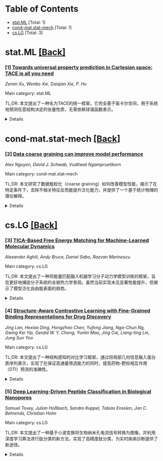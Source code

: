 <div id=toc></div>

# Table of Contents

- [stat.ML](#stat.ML) [Total: 1]
- [cond-mat.stat-mech](#cond-mat.stat-mech) [Total: 1]
- [cs.LG](#cs.LG) [Total: 3]


<div id='stat.ML'></div>

# stat.ML [[Back]](#toc)

### [1] [Towards universal property prediction in Cartesian space: TACE is all you need](https://arxiv.org/abs/2509.14961)
*Zemin Xu, Wenbo Xie, Daiqian Xie, P. Hu*

Main category: stat.ML

TL;DR: 本文提出了一种名为TACE的统一框架，它完全基于笛卡尔空间，用于系统地预测任意结构决定的张量性质，无需依赖球谐函数表示。


<details>
  <summary>Details</summary>
Motivation: 传统的机器学习方法在原子模拟和材料科学中应用广泛，但通常依赖于球谐函数表示，存在计算成本高和难以捕捉张量物理量等局限性。为了克服这些限制，需要一种更通用、高效且基于笛卡尔空间的框架。

Method: TACE通过将原子环境分解为完整的笛卡尔张量层次结构，实现了对称一致的表示，自然编码了不变性和协变性约束。它还整合了通用嵌入，灵活地集成各种属性，并利用潜伏埃瓦尔求和模块处理长程相互作用。

Result: TACE在有限分子和扩展材料上达到了与领先的等变框架相当或超越的准确性、稳定性和效率，包括域内和域外基准测试，谱、海森、外部场响应、带电系统、磁性系统、多保真度训练和异质催化系统等。

Conclusion: TACE弥合了标量和张量建模之间的差距，建立了一种笛卡尔空间范例，统一并扩展了基于球谐函数的方法，为新一代通用原子学机器学习模型奠定了基础，能够系统地捕捉几何、场和材料性质之间的复杂相互作用。

Abstract: Machine learning has revolutionized atomistic simulations and materials science, yet current approaches often depend on spherical-harmonic representations. Here we introduce the Tensor Atomic Cluster Expansion and Tensor Moment Potential, the first unified framework formulated entirely in Cartesian space for the systematic prediction of arbitrary structure-determined tensorial properties. TACE achieves this by decomposing atomic environments into a complete hierarchy of (irreducible) Cartesian tensors, ensuring symmetry-consistent representations that naturally encode invariance and equivariance constraints. Beyond geometry, TACE incorporates universal embeddings that flexibly integrate diverse attributes including basis sets, charges, magnetic moments and field perturbations. This allows explicit control over external invariants and equivariants in the prediction process. Long-range interactions are also accurately described through the Latent Ewald Summation module within the short-range approximation, providing a rigorous yet computationally efficient treatment of electrostatic interactions. We demonstrate that TACE attains accuracy, stability, and efficiency on par with or surpassing leading equivariant frameworks across finite molecules and extended materials, including in-domain and out-of-domain benchmarks, spectra, hessians, external-field response, charged systems, magnetic systems, multi-fidelity training, and heterogeneous catalytic systems. Crucially, TACE bridges scalar and tensorial modeling and establishes a Cartesian-space paradigm that unifies and extends beyond the design space of spherical-harmonic-based methods. This work lays the foundation for a new generation of universal atomistic machine learning models capable of systematically capturing the rich interplay of geometry, fields and material properties within a single coherent framework.

</details>


<div id='cond-mat.stat-mech'></div>

# cond-mat.stat-mech [[Back]](#toc)

### [2] [Data coarse graining can improve model performance](https://arxiv.org/abs/2509.14498)
*Alex Nguyen, David J. Schwab, Vudtiwat Ngampruetikorn*

Main category: cond-mat.stat-mech

TL;DR: 本文研究了数据粗粒化（coarse graining）如何改善模型性能，揭示了在特定条件下，去除不相关特征反而能提升泛化能力，并提供了一个基于统计物理的理论解释。


<details>
  <summary>Details</summary>
Motivation: 现代机器学习中存在信息损失却能提升泛化性能的现象（如数据剪枝、数据增强），以及双下降现象，本文旨在理解这些现象的本质，并探索如何利用数据粗粒化来引导算法关注更相关的特征。

Method: 本文构建了一个高维、岭回归的解析模型，并借鉴了统计物理中的重整化群思想，分析了系统地去除特征的粗粒化方案，考察了不同粗粒化方案对预测风险的影响。

Result: 研究发现预测风险与粗粒化程度呈现非单调关系，高通滤波（去除不相关、低信号特征）可以改善泛化能力，而低通滤波（去除相关、高信号特征）则会降低性能。通过最优正则化，证明了这种非单调性是数据粗粒化的独特效应，而非双下降的伪影。

Conclusion: 本文提供了一个清晰的解析解释，说明了数据增强如何通过去除不相关的自由度来隔离更具预测性的信号。研究结果强调了数据结构对风险景观的复杂影响，并表明统计物理的思想可以为理解现代机器学习现象提供有益的视角。

Abstract: Lossy data transformations by definition lose information. Yet, in modern machine learning, methods like data pruning and lossy data augmentation can help improve generalization performance. We study this paradox using a solvable model of high-dimensional, ridge-regularized linear regression under 'data coarse graining.' Inspired by the renormalization group in statistical physics, we analyze coarse-graining schemes that systematically discard features based on their relevance to the learning task. Our results reveal a nonmonotonic dependence of the prediction risk on the degree of coarse graining. A 'high-pass' scheme--which filters out less relevant, lower-signal features--can help models generalize better. By contrast, a 'low-pass' scheme that integrates out more relevant, higher-signal features is purely detrimental. Crucially, using optimal regularization, we demonstrate that this nonmonotonicity is a distinct effect of data coarse graining and not an artifact of double descent. Our framework offers a clear, analytical explanation for why careful data augmentation works: it strips away less relevant degrees of freedom and isolates more predictive signals. Our results highlight a complex, nonmonotonic risk landscape shaped by the structure of the data, and illustrate how ideas from statistical physics provide a principled lens for understanding modern machine learning phenomena.

</details>


<div id='cs.LG'></div>

# cs.LG [[Back]](#toc)

### [3] [TICA-Based Free Energy Matching for Machine-Learned Molecular Dynamics](https://arxiv.org/abs/2509.14600)
*Alexander Aghili, Andy Bruce, Daniel Sabo, Razvan Marinescu*

Main category: cs.LG

TL;DR: 本文提出了一种将能量匹配融入机器学习分子动力学模型训练的框架，旨在更好地捕捉分子系统的全貌热力学景观。虽然当前实现未见显著性能提升，但揭示了模型泛化自由能表面的趋势。


<details>
  <summary>Details</summary>
Motivation: 传统基于梯度的力匹配方法在捕捉分子动力学模拟中全局热力学结构方面存在局限性，可能无法区分低能量的亚稳态。因此，需要一种方法来补充梯度匹配，以更好地拟合绝对能量差异。

Method: 研究人员将能量匹配项整合到损失函数中，利用玻尔兹曼关系将自由能与概率密度联系起来。他们使用CGSchNet模型，在Chignolin蛋白上评估该框架，并系统性地调整能量损失项的权重。

Result: 能量匹配没有带来统计学上显著的准确性提升，但揭示了模型在泛化自由能表面方面的不同趋势。表明了模型在不同权重下对自由能表面的拟合方式存在差异。

Conclusion: 研究结果表明，通过改进能量估计技术和采用多模态损失函数，未来有可能增强粗粒化建模。该研究为进一步优化方法，实现更准确和稳健的结果奠定了基础。

Abstract: Molecular dynamics (MD) simulations provide atomistic insight into biomolecular systems but are often limited by high computational costs required to access long timescales. Coarse-grained machine learning models offer a promising avenue for accelerating sampling, yet conventional force matching approaches often fail to capture the full thermodynamic landscape as fitting a model on the gradient may not fit the absolute differences between low-energy conformational states. In this work, we incorporate a complementary energy matching term into the loss function. We evaluate our framework on the Chignolin protein using the CGSchNet model, systematically varying the weight of the energy loss term. While energy matching did not yield statistically significant improvements in accuracy, it revealed distinct tendencies in how models generalize the free energy surface. Our results suggest future opportunities to enhance coarse-grained modeling through improved energy estimation techniques and multi-modal loss formulations.

</details>


### [4] [Structure-Aware Contrastive Learning with Fine-Grained Binding Representations for Drug Discovery](https://arxiv.org/abs/2509.14788)
*Jing Lan, Hexiao Ding, Hongzhao Chen, Yufeng Jiang, Nga-Chun Ng, Gwing Kei Yip, Gerald W. Y. Cheng, Yunlin Mao, Jing Cai, Liang-ting Lin, Jung Sun Yoo*

Main category: cs.LG

TL;DR: 本文提出了一种结构感知的对比学习框架，通过将局部几何信息融入蛋白质序列表示，实现了在保证高通量筛选能力的同时，提高药物-靶标相互作用（DTI）预测的准确性。


<details>
  <summary>Details</summary>
Motivation: 传统的DTI预测方法通常依赖序列信息，但忽略了蛋白质结构的几何信息。为了提高预测的准确性和效率，需要一种能够整合结构信息的、同时保持高通量筛选能力的DTI预测框架。

Method: 该框架使用结构感知的蛋白质序列表示，将每个残基标记与局部几何描述符配对。利用预训练的大型蛋白质语言模型学习结构上下文，并采用基于注意力的聚合模块，通过对比学习目标对药物和蛋白质嵌入进行对齐，从而预测DTI。

Result: 在多个基准数据集上，该模型在Human和BioSNAP数据集上实现了最先进的性能，并在BindingDB上保持竞争力。在虚拟筛选任务中，在LIT-PCBA数据集上优于先前方法，显著提高了AUROC和BEDROC指标。可视化结果显示，嵌入与已知的结合口袋空间对应性更好，并且注意力模式可以解释配体-残基的相互作用。

Conclusion: 该框架验证了结构感知的DTI预测的实用性，为大规模药物发现提供了可扩展且准确的解决方案。

Abstract: Accurate identification of drug-target interactions (DTI) remains a central challenge in computational pharmacology, where sequence-based methods offer scalability. This work introduces a sequence-based drug-target interaction framework that integrates structural priors into protein representations while maintaining high-throughput screening capability. Evaluated across multiple benchmarks, the model achieves state-of-the-art performance on Human and BioSNAP datasets and remains competitive on BindingDB. In virtual screening tasks, it surpasses prior methods on LIT-PCBA, yielding substantial gains in AUROC and BEDROC. Ablation studies confirm the critical role of learned aggregation, bilinear attention, and contrastive alignment in enhancing predictive robustness. Embedding visualizations reveal improved spatial correspondence with known binding pockets and highlight interpretable attention patterns over ligand-residue contacts. These results validate the framework's utility for scalable and structure-aware DTI prediction.

</details>


### [5] [Deep Learning-Driven Peptide Classification in Biological Nanopores](https://arxiv.org/abs/2509.14029)
*Samuel Tovey, Julian Hoßbach, Sandro Kuppel, Tobias Ensslen, Jan C. Behrends, Christian Holm*

Main category: cs.LG

TL;DR: 本文提出了一种基于小波变换将生物纳米孔电流信号转换为图像，并利用深度学习算法进行肽分类的新方法，实现了高精度肽分类，为实时疾病诊断提供了新途径。


<details>
  <summary>Details</summary>
Motivation: 传统的蛋白质鉴定方法昂贵且耗时，难以实现实时、现场诊断。纳米孔技术具有成本低、操作简单的潜力，但其信号复杂性限制了分类的准确性，因此需要改进。

Method: 将纳米孔电流信号通过小波变换转换为图像（即尺度图），捕捉信号的幅值、频率和时间信息，然后利用深度学习算法对这些图像进行肽分类。

Result: 在42种肽的测试中，该方法实现了81%的分类准确率，达到了该领域的最新水平。

Conclusion: 该研究为实际肽/蛋白质诊断奠定了基础，并展示了模型迁移技术，为实时疾病诊断开辟了新的方法，具有重要的临床应用前景。

Abstract: A device capable of performing real time classification of proteins in a clinical setting would allow for inexpensive and rapid disease diagnosis. One such candidate for this technology are nanopore devices. These devices work by measuring a current signal that arises when a protein or peptide enters a nanometer-length-scale pore. Should this current be uniquely related to the structure of the peptide and its interactions with the pore, the signals can be used to perform identification. While such a method would allow for real time identification of peptides and proteins in a clinical setting, to date, the complexities of these signals limit their accuracy. In this work, we tackle the issue of classification by converting the current signals into scaleogram images via wavelet transforms, capturing amplitude, frequency, and time information in a modality well-suited to machine learning algorithms. When tested on 42 peptides, our method achieved a classification accuracy of ~$81\,\%$, setting a new state-of-the-art in the field and taking a step toward practical peptide/protein diagnostics at the point of care. In addition, we demonstrate model transfer techniques that will be critical when deploying these models into real hardware, paving the way to a new method for real-time disease diagnosis.

</details>
